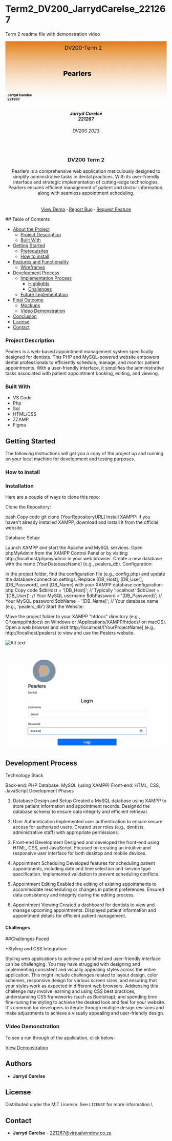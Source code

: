 # Term2_DV200_JarrydCarelse_221267
Term 2 readme file with demonstration video

![Alt text](Untitled.png)
<h5 align="center" style="padding:0;margin:0;">Jarryd Carelse</h5>
<h5 align="center" style="padding:0;margin:0;">221267</h5>
<h6 align="center">DV200 2023</h6>
</br>
<p align="center">

  
  
  <h3 align="center">DV200 Term 2</h3>

  <p align="center">
Pearlers is a comprehensive web application meticulously designed to simplify administrative tasks in dental practices. With its user-friendly interface and strategic implementation of cutting-edge technologies, Pearlers ensures efficient management of patient and doctor information, along with seamless appointment scheduling.

 <br>
    
   <br />
   <br />
   <a href="path/to/demonstration/video">View Demo</a>
    ·
    <a href="https://github.com/username/projectname/issues">Report Bug</a>
    ·
    <a href="https://github.com/username/projectname/issues">Request Feature</a>
</p>
<!-- TABLE OF CONTENTS -->
## Table of Contents

* [About the Project](#about-the-project)
  * [Project Description](#project-description)
  * [Built With](#built-with)
* [Getting Started](#getting-started)
  * [Prerequisites](#prerequisites)
  * [How to install](#how-to-install)
* [Features and Functionality](#features-and-functionality)
   * [Wireframes](#wireframes)
* [Development Process](#development-process)
   * [Implementation Process](#implementation-process)
        * [Highlights](#highlights)
        * [Challenges](#challenges)
   * [Future Implementation](#peer-reviews)
* [Final Outcome](#final-outcome)
    * [Mockups](#mockups)
    * [Video Demonstration](#video-demonstration)
* [Conclusion](#conclusion)
* [License](#license)
* [Contact](#contact)


<!--PROJECT DESCRIPTION-->

### Project Description

Pealers is a web-based appointment management system specifically designed for dentists. This PHP and MySQL-powered website empowers dental professionals to efficiently schedule, manage, and monitor patient appointments. With a user-friendly interface, it simplifies the administrative tasks associated with patient appointment booking, editing, and viewing.


### Built With

* VS Code
* Php
* Sql
* HTML/CSS
* ZZAMP
* Figma

<!-- GETTING STARTED -->
<!-- Make sure to add appropriate information about what prerequesite technologies the user would need and also the steps to install your project on their own mashines -->
## Getting Started

The following instructions will get you a copy of the project up and running on your local machine for development and testing purposes.

### How to install

### Installation
Here are a couple of ways to clone this repo:

Clone the Repository:

bash
Copy code
git clone [YourRepositoryURL]
Install XAMPP:
If you haven't already installed XAMPP, download and install it from the official website.

Database Setup:

Launch XAMPP and start the Apache and MySQL services.
Open phpMyAdmin from the XAMPP Control Panel or by visiting http://localhost/phpmyadmin in your web browser.
Create a new database with the name [YourDatabaseName] (e.g., pealers_db).
Configuration:

In the project folder, find the configuration file (e.g., config.php) and update the database connection settings. Replace [DB_Host], [DB_User], [DB_Password], and [DB_Name] with your XAMPP database configuration:
php
Copy code
$dbHost = '[DB_Host]'; // Typically 'localhost'
$dbUser = '[DB_User]'; // Your MySQL username
$dbPassword = '[DB_Password]'; // Your MySQL password
$dbName = '[DB_Name]'; // Your database name (e.g., 'pealers_db')
Start the Website:

Move the project folder to your XAMPP "htdocs" directory (e.g., C:\xampp\htdocs\ on Windows or /Applications/XAMPP/htdocs/ on macOS).
Open a web browser and visit http://localhost/[YourProjectName] (e.g., http://localhost/pealers) to view and use the Pealers website.
  
<!-- FEATURES AND FUNCTIONALITY-->
![Alt text](appointment
)

<br>

![Alt text](Login.png
)




## Development Process

Technology Stack

Back-end: PHP
Database: MySQL (using XAMPP)
Front-end: HTML, CSS, JavaScript
Development Phases

1. Database Design and Setup
Created a MySQL database using XAMPP to store patient information and appointment records.
Designed the database schema to ensure data integrity and efficient retrieval.

2. User Authentication
Implemented user authentication to ensure secure access for authorized users.
Created user roles (e.g., dentists, administrative staff) with appropriate permissions.

3. Front-end Development
Designed and developed the front-end using HTML, CSS, and JavaScript.
Focused on creating an intuitive and responsive user interface for both desktop and mobile devices.

4. Appointment Scheduling
Developed features for scheduling patient appointments, including date and time selection and service type specification.
Implemented validation to prevent scheduling conflicts.

5. Appointment Editing
Enabled the editing of existing appointments to accommodate rescheduling or changes in patient preferences.
Ensured data consistency and integrity during the editing process.

6. Appointment Viewing
Created a dashboard for dentists to view and manage upcoming appointments.
Displayed patient information and appointment details for efficient patient management.

#### Challenges
##Challenges Faced

*Styling and CSS Integration:

Styling web applications to achieve a polished and user-friendly interface can be challenging. You may have struggled with designing and implementing consistent and visually appealing styles across the entire application. This might include challenges related to layout design, color schemes, responsive design for various screen sizes, and ensuring that your styles work as expected in different web browsers.
Addressing this challenge may involve learning and using CSS best practices, understanding CSS frameworks (such as Bootstrap), and spending time fine-tuning the styling to achieve the desired look and feel for your website. It's common for developers to iterate through multiple design revisions and make adjustments to achieve a visually appealing and user-friendly design.

<!-- VIDEO DEMONSTRATION -->
### Video Demonstration

To see a run through of the application, click below:

[View Demonstration](https://drive.google.com/file/d/1saDZU_ALigJZmD6PE8udiMh07uW-f1Al/view?usp=sharing
)

<!-- AUTHORS -->
## Authors

* **Jarryd Carelse** 

<!-- LICENSE -->
## License

Distributed under the MIT License. See `LICENSE` for more information.\

<!-- LICENSE -->
## Contact

* **Jarryd Carelse** - [221267@virtualwindow.co.za](mailto:email@address)
